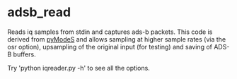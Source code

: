 # adsb_read

Reads iq samples from stdin and captures ads-b packets. This code is derived
from [pyModeS](https://pypi.org/project/pyModeS/) and allows sampling
at higher sample rates (via the osr option), upsampling of the original
input (for testing) and saving of ADS-B buffers.

Try 'python iqreader.py -h' to see all the options.
